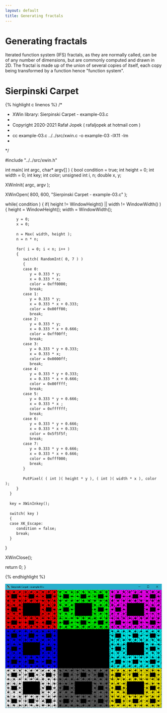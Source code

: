 ```yaml
---
layout: default
title: Generating fractals
---
```


# Generating fractals

Iterated function system (IFS) fractals, as they are normally called, can be of any number of dimensions, but are commonly computed and drawn in 2D. The fractal is made up of the union of several copies of itself, each copy being transformed by a function hence "function system".

# Sierpinski Carpet

{% highlight c linenos %}
/*
 * XWin library: Sierpinski Carpet - example-03.c
 *
 * Copyright 2020-2021 Rafał Jopek ( rafaljopek at hotmail com )
 *
 * cc example-03.c ../../src/xwin.c -o example-03 -lX11 -lm
 *
 */

#include "../../src/xwin.h"

int main( int argc, char* argv[] )
{
   bool condition = true;
   int height = 0;
   int width = 0;
   int key;
   int color;
   unsigned int i, n;
   double x, y;

   XWinInit( argc, argv );

   XWinOpen( 800, 600, "Sierpinski Carpet - example-03.c" );

   while( condition )
   {
      if( height != WindowHeight() || width != WindowWidth() )
      {
         height = WindowHeight();
         width = WindowWidth();

         y = 0;
         x = 0;

         n = Max( width, height );
         n = n * n;

         for( i = 0; i < n; i++ )
         {
            switch( RandomInt( 0, 7 ) )
            {
            case 0:
               y = 0.333 * y;
               x = 0.333 * x;
               color = 0xff0000;
               break;
            case 1:
               y = 0.333 * y;
               x = 0.333 * x + 0.333;
               color = 0x00ff00;
               break;
            case 2:
               y = 0.333 * y;
               x = 0.333 * x + 0.666;
               color = 0xff00ff;
               break;
            case 3:
               y = 0.333 * y + 0.333;
               x = 0.333 * x;
               color = 0x0000ff;
               break;
            case 4:
               y = 0.333 * y + 0.333;
               x = 0.333 * x + 0.666;
               color = 0x00ffff;
               break;
            case 5:
               y = 0.333 * y + 0.666;
               x = 0.333 * x ;
               color = 0xffffff;
               break;
            case 6:
               y = 0.333 * y + 0.666;
               x = 0.333 * x + 0.333;
               color = 0x5f5f5f;
               break;
            case 7:
               y = 0.333 * y + 0.666;
               x = 0.333 * x + 0.666;
               color = 0xfff000;
               break;
            }

            PutPixel( ( int )( height * y ), ( int )( width * x ), color );
         }
      }

      key = XWinInkey();

      switch( key )
      {
      case XK_Escape:
         condition = false;
         break;
      }
   }

   XWinClose();

   return 0;
}

{% endhighlight %}

![XWin](../../assets/img/generating_fractals/example-03.png)
